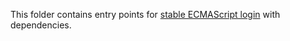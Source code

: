 This folder contains entry points for [stable ECMAScript login](https://github.com/zloirock/core-js/#ecmascript) with dependencies.
